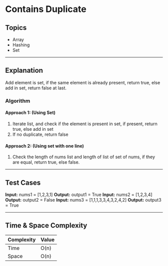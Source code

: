 # Contains Duplicate

## Topics
- Array
- Hashing
- Set

---

## Explanation

Add element is set, if the same element is already present, return true, else add in set, return false at last.

### Algorithm

#### Approach 1: (Using Set)

1. Iterate list, and check if the element is present in set, if present, return true, else add in set
2. If no duplicate, return false

#### Approach 2: (Using set with one line)

1. Check the length of nums list and length of list of set of nums, if they are equal, return true, else false.

--- 

## Test Cases

**Input:**
nums1 = [1,2,3,1]
**Output:**
output1 = True
**Input:**
nums2 = [1,2,3,4]
**Output:**
output2 = False
**Input:**
nums3 = [1,1,1,3,3,4,3,2,4,2]
**Output:**
output3 = True

---

## Time & Space Complexity

| Complexity | Value |
|------------|-------|
| Time       | O(n)  |
| Space      | O(n)  |
